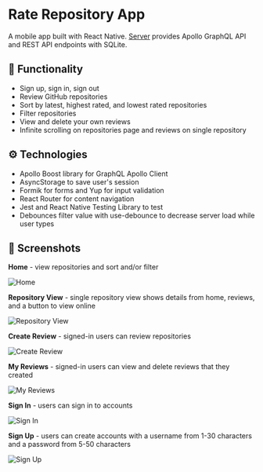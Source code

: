 # Rate Repository App

A mobile app built with React Native. [Server](https://github.com/fullstack-hy2020/rate-repository-api) 
provides Apollo GraphQL API and REST API endpoints with SQLite.

## 🔧 Functionality

- Sign up, sign in, sign out
- Review GitHub repositories
- Sort by latest, highest rated, and lowest rated repositories
- Filter repositories
- View and delete your own reviews
- Infinite scrolling on repositories page and reviews on single repository

## ⚙ Technologies
- Apollo Boost library for GraphQL Apollo Client
- AsyncStorage to save user's session
- Formik for forms and Yup for input validation
- React Router for content navigation
- Jest and React Native Testing Library to test
- Debounces filter value with use-debounce to decrease server load while user types

## 📱 Screenshots
**Home** - view repositories and sort and/or filter

![Home](assets/screenshots/home.png 'Home')

**Repository View** - single repository view shows details from home,
reviews, and a button to view online

![Repository View](assets/screenshots/repository-page.png 'Repository View')

**Create Review** - signed-in users can review repositories

![Create Review](assets/screenshots/create-review.png 'Create Review')

**My Reviews** - signed-in users can view and delete reviews that they created

![My Reviews](assets/screenshots/my-reviews.png 'My Reviews')

**Sign In** - users can sign in to accounts

![Sign In](assets/screenshots/sign-in.png 'Sign In')

**Sign Up** - users can create accounts with a username from 1-30 characters
and a password from 5-50 characters

![Sign Up](assets/screenshots/sign-up.png 'Sign Up')
